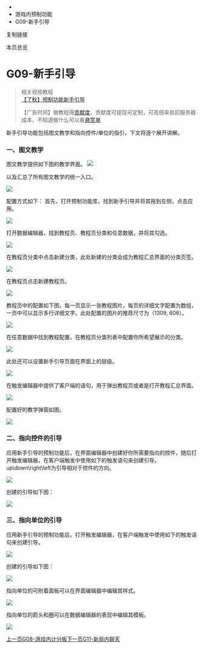   * [](/)
  * 游戏内预制功能
  * G09-新手引导

复制链接

本页总览

# G09-新手引导

> 相关视频教程  
>  [【了秋】预制功能新手引导](https://www.bilibili.com/video/BV1WThYeKEqm)  
>
> 【广告时间】做教程得[贡献度](https://doc.sce.xd.com/Manual/GamePublish/AchievementPoint)，贡献度可提现可定制，可高倍率抵扣服务器成本，不知道做什么可以看[悬赏单](https://docs.qq.com/sheet/DYkZUZ3hrRExlaHZL?tab=BB08J2)

新手引导功能包括图文教学和指向控件/单位的指引，下文将逐个展开讲解。

### 一、图文教学[​](/Manual/Library/Guide#一图文教学 "一、图文教学的直接链接")

图文教学提供如下图的教学界面。 ![](https://doc.sce.xd.com/assets/images/2-154cce30c1abf03208a60a401e4ab757.png)

以及汇总了所有图文教学的统一入口。

![](https://doc.sce.xd.com/assets/images/3-5c5e744191101c453e4ac44ec0e2435d.png)

配置方式如下： 首先，打开预制功能库，找到新手引导并将其拖到左侧，点击应用。

![](https://doc.sce.xd.com/assets/images/1-ffe0cbc38a852cc2381b015f41c7ce65.png)

打开数据编辑器，找到教程页、教程页分类和任意数据，并将其勾选。

![](https://doc.sce.xd.com/assets/images/4-90e4e6d84e0dccb9e3991cbf0ae9376e.png)

在教程页分类中点击新建分类，此处新建的分类会成为教程汇总界面的分类页签。

![](https://doc.sce.xd.com/assets/images/6-4ac331868dfe3a80ccddf42e11dcb1af.png)

在教程页点击新建教程页。

![](https://doc.sce.xd.com/assets/images/5-6dcff6d334b78abf9b2939dc9828f245.png)

教程页中的配置如下图，每一页显示一张教程图片，每页的详细文字配置为数组，一页中可以显示多行详细文字。此处配置的图片的推荐尺寸为（1309, 606）。

![](https://doc.sce.xd.com/assets/images/19-9c365a0e0fb39b8d681bde1f09d2334a.png)

在任意数据中找到教程配置，在教程页分类列表中配置你所希望展示的分类。

![](https://doc.sce.xd.com/assets/images/8-0b71a389630a3dc666e2bab5962c24cc.png)

此处还可以设置新手引导页面在界面上的层级。

![](https://doc.sce.xd.com/assets/images/17-17adcf0beee151243357b74f1f254384.png)

在触发编辑器中提供了客户端的语句，用于弹出教程页或者是打开教程汇总界面。

![](https://doc.sce.xd.com/assets/images/9-dd9c5c3f294f1aaa1220fcf2486cec77.png)

配置好的教学弹窗如图。

![](https://doc.sce.xd.com/assets/images/10-d346eb2972c991ab451d826c3b0545b8.png)

### 二、指向控件的引导[​](/Manual/Library/Guide#二指向控件的引导 "二、指向控件的引导的直接链接")

应用新手引导的预制功能后，在界面编辑器中创建好你所需要指向的控件，随后打开触发编辑器，在客户端触发中使用如下的触发语句来创建引导。up\down\right\left为引导相对于控件的方向。

![](https://doc.sce.xd.com/assets/images/18-b3c3da52154a0ce9e2b8fb143a0a196b.png)

创建的引导如下图：

![](https://doc.sce.xd.com/assets/images/12-23390826dd12c9343f335f7c8719c5f3.png)

### 三、指向单位的引导[​](/Manual/Library/Guide#三指向单位的引导 "三、指向单位的引导的直接链接")

应用新手引导的预制功能后，打开触发编辑器，在客户端触发中使用如下的触发语句来创建引导。

![](https://doc.sce.xd.com/assets/images/13-6ef8849c9cd5ee784a903f3595beb406.png)

创建的引导如下图：

![](https://doc.sce.xd.com/assets/images/14-d57709dbce5bf7d4949029420d3a2a32.png)

指向单位的可附着面板可以在界面编辑器中编辑其样式。

![](https://doc.sce.xd.com/assets/images/15-80234891ebd81048c341be171cd473b3.png)

指向单位的箭头和圈可以在数据编辑器的表现中编辑其模板。

![](https://doc.sce.xd.com/assets/images/16-3f52bbf89cb6cbe49956055501d3c292.png)

[上一页G08-游戏内计分板](/Manual/Library/ScoreBoard)[下一页G11-新局内聊天](/Manual/Library/chat)


